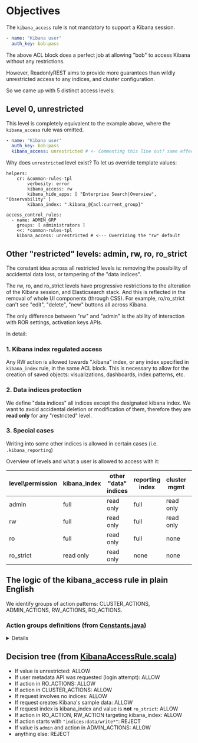 # Objectives 

The `kibana_access` rule is not mandatory to support a Kibana session.

```yml
- name: "Kibana user"
  auth_key: bob:pass
```
The above ACL block does a perfect job at allowing "bob" to access Kibana without any restrictions.

However, ReadonlyREST aims to provide more guarantees than wildly unrestricted access to any indices, and cluster configuration. 

So we came up with 5 distinct access levels:

## Level 0, unrestricted
This level is completely equivalent to the example above, where the `kibana_access` rule was omitted.

```yml
- name: "Kibana user"
  auth_key: bob:pass
  kibana_access: unrestricted # <- Commenting this line out? same effect!
```

Why does `unrestricted` level exist? To let us override template values:

```
helpers:
    cr: &common-rules-tpl
        verbosity: error
        kibana_access: rw
        kibana_hide_apps: [ "Enterprise Search|Overview", "Observability" ]
        kibana_index: ".kibana_@{acl:current_group}"

access_control_rules:
  - name: ADMIN_GRP
    groups: [ administrators ]
    <<: *common-rules-tpl
    kibana_access: unrestricted # <--- Overriding the "rw" default
```

## Other "restricted" levels: admin, rw, ro, ro_strict
The constant idea across all restricted levels is: removing the possibility of accidental data loss, or tampering of the "data indices".

The rw, ro, and ro_strict levels have progressive restrictions to the alteration of the Kibana session, and Elasticsearch stack. And this is reflected in the removal of whole UI components (through CSS). For example, ro/ro_strict can't see "edit", "delete", "new" buttons all across Kibana.

The only difference between "rw" and "admin" is the ability of interaction with ROR settings, activation keys APIs.

In detail:

### 1. Kibana index regulated access
Any RW action is allowed towards ".kibana" index, or any index specified in `kibana_index` rule, in the same ACL block. 
This is necessary to allow for the creation of saved objects: visualizations, dashboards, index patterns, etc.

### 2. Data indices protection
We define "data indices" all indices except the designated kibana index.
We want to avoid accidental deletion or modification of them, therefore they are **read only** for any "restricted" level.

### 3. Special cases
Writing into some other indices is allowed in certain cases (i.e. `.kibana_reporting`)


Overview of levels and what a user is allowed to access with it:

| level\permission | kibana_index | other "data" indices | reporting index | cluster mgmt | ROR settings API |
|------------------|--------------|----------------------|-----------------|--------------|------------------|
| admin            | full         | read only            | full            | read only    | full             |
| rw               | full         | read only            | full            | read only    | none             |
| ro               | full         | read only            | full            | none         | none             |
| ro_strict        | read only    | read only            | none            | none         | none             |


## The logic of the kibana_access rule in plain English

We identify groups of action patterns: CLUSTER_ACTIONS, ADMIN_ACTIONS, RW_ACTIONS, RO_ACTIONS. 

### Action groups definitions (from [Constants.java](https://github.com/sscarduzio/elasticsearch-readonlyrest-plugin/blob/develop/core/src/main/scala/tech/beshu/ror/Constants.java))

<details>
  
```
CLUSTER_ACTIONS = [
      "cluster:monitor/nodes/info",
      "cluster:monitor/main",
      "cluster:monitor/health",
      "cluster:monitor/state",
      "cluster:monitor/ccr/follow_info",
      "cluster:*/xpack/*",
      "indices:admin/template/get*",
      "cluster:*/info",
      "cluster:*/get"
]
ADMIN_ACTIONS = [
      "cluster:ror/*",
      "indices:data/write/*", // <-- DEPRECATED!
      "indices:admin/create",
      "indices:admin/create_index",
      "indices:admin/ilm/*",
      "indices:monitor/*"
]
RW_ACTIONS = [
      "indices:admin/create",
      "indices:admin/create_index",
      "indices:admin/mapping/put",
      "indices:data/write/delete*",
      "indices:data/write/index",
      "indices:data/write/update*",
      "indices:data/write/bulk*",
      "indices:admin/template/*",
      "cluster:admin/settings/*",
      "indices:admin/aliases/*"
]
                                     
RO_ACTIONS = [
      "indices:admin/exists",
      "indices:admin/mappings/fields/get*",
      "indices:admin/mappings/get*",
      "indices:admin/validate/query",
      "indices:admin/get",
      "indices:admin/refresh*",
      "indices:data/read/*",
      "indices:admin/resolve/*",
      "indices:admin/aliases/get",
      "indices:admin/*/explain",
      "indices:monitor/settings/get",
      "indices:data/read/xpack/rollup/get/*",
      "indices:monitor/stats"
]                                     
```
</details>
  
## Decision tree (from [KibanaAccessRule.scala](https://github.com/sscarduzio/elasticsearch-readonlyrest-plugin/blob/develop/core/src/main/scala/tech/beshu/ror/accesscontrol/blocks/rules/KibanaAccessRule.scala))
* If value is unrestricted: ALLOW
* If user metadata API was requested (login attempt): ALLOW
* If action in RO_ACTIONS: ALLOW
* If action in CLUSTER_ACTIONS: ALLOW
* If request involves no indices: ALLOW
* If request creates Kibana's sample data: ALLOW
* If request index is kibana_index and value is **not** `ro_strict`: ALLOW
* If action in RO_ACTION, RW_ACTION targeting kibana_index: ALLOW
* If action starts with `"indices:data/write*"`: REJECT
* If value is `admin` and action in ADMIN_ACTIONS: ALLOW
* anything else: REJECT


  

  

